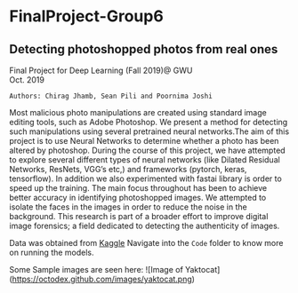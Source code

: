 # FinalProject-Group6
## Detecting photoshopped photos from real ones
Final Project for Deep Learning (Fall 2019)@ GWU  
Oct. 2019
```
Authors: Chirag Jhamb, Sean Pili and Poornima Joshi
```
Most malicious photo manipulations are created using standard image editing tools, such as Adobe Photoshop. We present a method for detecting such manipulations using several pretrained neural networks.The aim of this project is to use Neural Networks to determine whether a photo has been altered by photoshop. During the course of this project, we have attempted to explore several different types of neural networks (like Dilated Residual Networks, ResNets, VGG’s etc,) and frameworks (pytorch, keras, tensorflow). In addition we also experimented with fastai library is order to speed up the training. The main focus throughout has been to achieve better accuracy in identifying photoshopped images. We attempted to isolate the faces in the images in order to reduce the noise in the background. This research is part of a broader effort to improve digital image forensics; a field dedicated to detecting the authenticity of images. 

Data was obtained from [Kaggle](https://www.kaggle.com/ciplab/real-and-fake-face-detection/download)
Navigate into the `Code` folder to know more on running the models.

Some Sample images are seen here:
![Image of Yaktocat]
(https://octodex.github.com/images/yaktocat.png)
